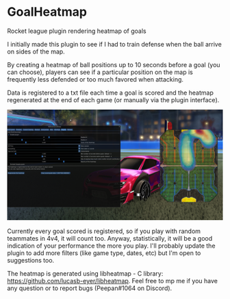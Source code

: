 # GoalHeatmap
Rocket league plugin rendering heatmap of goals


I initially made this plugin to see if I had to train defense when the ball arrive on sides of the map.

By creating a heatmap of ball positions up to 10 seconds before a goal (you can choose), players can see if a particular position on the map is frequently less defended or too much favored when attacking.

Data is registered to a txt file each time a goal is scored and the heatmap regenerated at the end of each game (or manually via the plugin interface).


![Screenshot of the interface](https://raw.githubusercontent.com/pierrejacquet/GoalHeatmap/master/screen.png)


Currently every goal scored is registered, so if you play with random teammates in 4v4, it will count too. Anyway, statistically, it will be a good indication of your performance the more you play.
I'll probably update the plugin to add more filters (like game type, dates, etc) but I'm open to suggestions too.


The heatmap is generated using libheatmap - C library:  https://github.com/lucasb-eyer/libheatmap.
Feel free to mp me if you have any question or to report bugs (Peepan#1064 on Discord).

